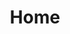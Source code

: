 ---
layout: home
title: Home
landing-title: 'Re-coded'
version: 0
description: Re-think how will the future be. Recode your mind. 
observation: Online. 9 and 11 of February
image: null
author: null
show_tile: false


sponsors:
    - name: Vision-Box
      logo: assets/images/VB_logo_white.png
      url: https://www.vision-box.com/

facebook:  https://www.facebook.com/events/343994913295825
linkedin:  https://www.linkedin.com/events/6760585006315257856/
   
---